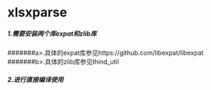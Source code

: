 # xlsxparse
##### 1.需要安装两个库expat和zlib库
#######a>.具体的expat库参见https://github.com/libexpat/libexpat
#######b>.具体的zlib库参见thind_util
##### 2.进行直接编译使用
